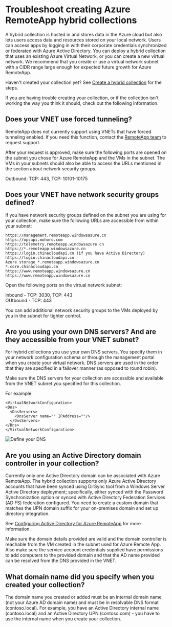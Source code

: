 
<properties 
    pageTitle="Troubleshoot creating RemoteApp hybrid collections"
    description="Learn how to troubleshoot RemoteApp hybrid collection creation failures" 
    services="remoteapp" 
    documentationCenter="" 
    authors="vkbucha" 
    manager="mbaldwin" />

<tags
	ms.service="remoteapp"
	ms.date="11/04/2015"
	wacn.date=""/>



# Troubleshoot creating Azure RemoteApp hybrid collections

A hybrid collection is hosted in and stores data in the Azure cloud but also lets users access data and resources stored on your local network. Users can access apps by logging in with their corporate credentials synchronized or federated with Azure Active Directory. You can deploy a hybrid collection that uses an existing Azure Virtual Network, or you can create a new virtual network. We recommend that you create or use a virtual network subnet with a CIDR range large enough for expected future growth for Azure RemoteApp.

Haven't created your collection yet? See [Create a hybrid collection](/documentation/articles/remoteapp-create-hybrid-deployment) for the steps.

If you are having trouble creating your collection, or if the collection isn't working the way you think it should, check out the following information.
<!-- deleted by customization

## Your image is invalid ##
If you see a message like, "GoldImageInvalid" when you are waiting for Azure to provision your collection, it means that your template image doesn't meet the [defined image requirements](/documentation/articles/remoteapp-imagereqs). So, go read those [requirements](/documentation/articles/remoteapp-imagereqs), fix your image, and try to create your collection again.
-->

## Does your VNET use forced tunneling? ##
RemoteApp does not currently support using VNETs that have forced tunneling enabled. If you need this function, contact the [RemoteApp team](mailto:remoteappforum@microsoft.com) to request support.

After your request is approved, make sure the following ports are opened on the subnet you chose for Azure RemoteApp and the VMs in the subnet. The VMs in your subnets should also be able to access the URLs mentioned in the section about network security groups.

Outbound: TCP: 443, TCP: 10101-10175

## Does your VNET have network security groups defined? ##
If you have network security groups defined on the subnet you are using for your collection, make sure the following URLs are accessible from within your subnet: 

	https://management.remoteapp.windowsazure.cn  
	https://opsapi.mohoro.com  
	https://telemetry.remoteapp.windowsazure.cn  
	https://*.remoteapp.windowsazure.cn  
	https://login.chinacloudapi.cn (if you have Active Directory)  
	https://login.chinacloudapi.cn  
	Azure storage *.remoteapp.windowsazure.cn  
	*.core.chinacloudapi.cn  
	https://www.remoteapp.windowsazure.cn  
	https://www.remoteapp.windowsazure.cn  

Open the following ports on the virtual network subnet:

Inbound - TCP: 3030, TCP: 443  
OUtbound - TCP: 443  

You can add additional network security groups to the VMs deployed by you in the subnet for tighter control.

## Are you using your own DNS servers? And are they accessible from your VNET subnet? ##
For hybrid collections you use your own DNS servers. You specify them in your network configuration schema or through the management portal when you create your virtual network. DNS servers are used in the order that they are specified in a failover manner (as opposed to round robin).  

Make sure the DNS servers for your collection are accessible and available from the VNET subnet you specified for this collection.

For example:

	<VirtualNetworkConfiguration>
    <Dns>
      <DnsServers>
        <DnsServer name="" IPAddress=""/>
      </DnsServers>
    </Dns>
	</VirtualNetworkConfiguration>

![Define your DNS](./media/remoteapp-hybridtrouble/dnsvpn.png)

## Are you using an Active Directory domain controller in your collection? ##
Currently only one Active Directory domain can be associated with Azure RemoteApp. The hybrid collection supports only Azure Active Directory accounts that have been synced using DirSync tool from a Windows Server Active Directory deployment; specifically, either synced with the Password Synchronization option or synced with Active Directory Federation Services (AD FS) federation configured. You need to create a custom domain that matches the UPN domain suffix for your on-premises domain and set up directory integration. 

See [Configuring Active Directory for Azure RemoteApp](/documentation/articles/remoteapp-ad) for more information.

Make sure the domain details provided are valid and the domain controller is reachable from the VM created in the subnet used for Azure Remote App. Also make sure the service account credentials supplied have permissions to add computers to the provided domain and that the AD name provided can be resolved from the DNS provided in the VNET.

## What domain name did you specify when you created your collection? ##

The domain name you created or added must be an internal domain name (not your Azure AD domain name) and must be in resolvable DNS format (contoso.local). For example, you have an Active Directory internal name (contoso.local) and an Active Directory UPN (contoso.com) - you have to use the internal name when you create your collection.
